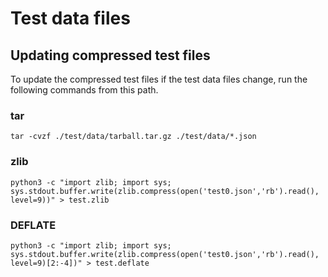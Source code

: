 # Test data files

## Updating compressed test files

To update the compressed test files if the test data files change, run the following commands from this path.

### tar

```shell
tar -cvzf ./test/data/tarball.tar.gz ./test/data/*.json
```

### zlib

```shell
python3 -c "import zlib; import sys; sys.stdout.buffer.write(zlib.compress(open('test0.json','rb').read(), level=9))" > test.zlib
```

### DEFLATE

```shell
python3 -c "import zlib; import sys; sys.stdout.buffer.write(zlib.compress(open('test0.json','rb').read(), level=9)[2:-4])" > test.deflate
```
